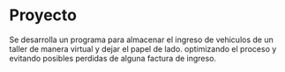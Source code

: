 # Proyecto

Se desarrolla un programa para almacenar el ingreso de vehiculos de un taller de manera virtual y dejar el papel de lado.
optimizando el proceso y evitando posibles perdidas de alguna factura de ingreso.